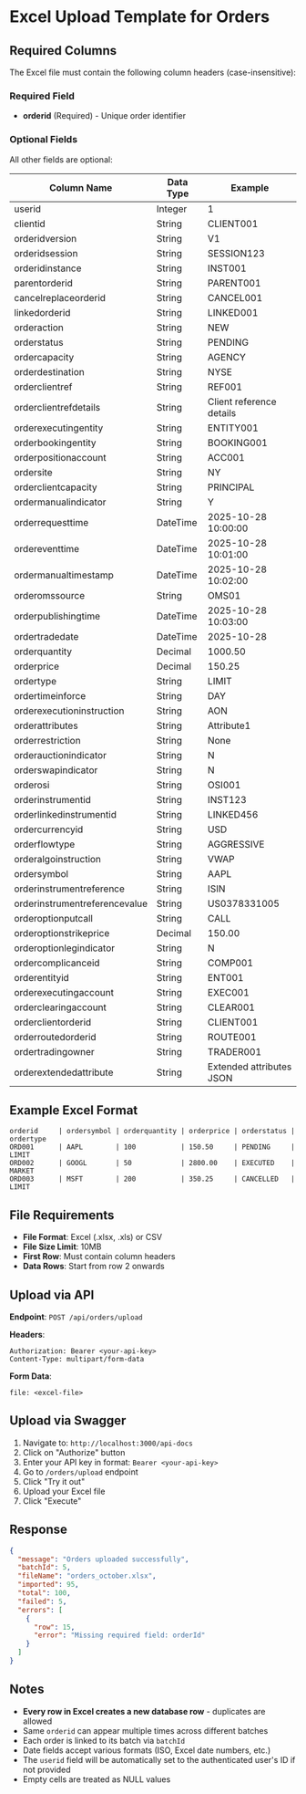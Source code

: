 # Excel Upload Template for Orders

## Required Columns

The Excel file must contain the following column headers (case-insensitive):

### Required Field
- **orderid** (Required) - Unique order identifier

### Optional Fields
All other fields are optional:

| Column Name | Data Type | Example |
|------------|-----------|---------|
| userid | Integer | 1 |
| clientid | String | CLIENT001 |
| orderidversion | String | V1 |
| orderidsession | String | SESSION123 |
| orderidinstance | String | INST001 |
| parentorderid | String | PARENT001 |
| cancelreplaceorderid | String | CANCEL001 |
| linkedorderid | String | LINKED001 |
| orderaction | String | NEW |
| orderstatus | String | PENDING |
| ordercapacity | String | AGENCY |
| orderdestination | String | NYSE |
| orderclientref | String | REF001 |
| orderclientrefdetails | String | Client reference details |
| orderexecutingentity | String | ENTITY001 |
| orderbookingentity | String | BOOKING001 |
| orderpositionaccount | String | ACC001 |
| ordersite | String | NY |
| orderclientcapacity | String | PRINCIPAL |
| ordermanualindicator | String | Y |
| orderrequesttime | DateTime | 2025-10-28 10:00:00 |
| ordereventtime | DateTime | 2025-10-28 10:01:00 |
| ordermanualtimestamp | DateTime | 2025-10-28 10:02:00 |
| orderomssource | String | OMS01 |
| orderpublishingtime | DateTime | 2025-10-28 10:03:00 |
| ordertradedate | DateTime | 2025-10-28 |
| orderquantity | Decimal | 1000.50 |
| orderprice | Decimal | 150.25 |
| ordertype | String | LIMIT |
| ordertimeinforce | String | DAY |
| orderexecutioninstruction | String | AON |
| orderattributes | String | Attribute1 |
| orderrestriction | String | None |
| orderauctionindicator | String | N |
| orderswapindicator | String | N |
| orderosi | String | OSI001 |
| orderinstrumentid | String | INST123 |
| orderlinkedinstrumentid | String | LINKED456 |
| ordercurrencyid | String | USD |
| orderflowtype | String | AGGRESSIVE |
| orderalgoinstruction | String | VWAP |
| ordersymbol | String | AAPL |
| orderinstrumentreference | String | ISIN |
| orderinstrumentreferencevalue | String | US0378331005 |
| orderoptionputcall | String | CALL |
| orderoptionstrikeprice | Decimal | 150.00 |
| orderoptionlegindicator | String | N |
| ordercomplicanceid | String | COMP001 |
| orderentityid | String | ENT001 |
| orderexecutingaccount | String | EXEC001 |
| orderclearingaccount | String | CLEAR001 |
| orderclientorderid | String | CLIENT001 |
| orderroutedorderid | String | ROUTE001 |
| ordertradingowner | String | TRADER001 |
| orderextendedattribute | String | Extended attributes JSON |

## Example Excel Format

```
orderid     | ordersymbol | orderquantity | orderprice | orderstatus | ordertype
ORD001      | AAPL        | 100           | 150.50     | PENDING     | LIMIT
ORD002      | GOOGL       | 50            | 2800.00    | EXECUTED    | MARKET
ORD003      | MSFT        | 200           | 350.25     | CANCELLED   | LIMIT
```

## File Requirements

- **File Format**: Excel (.xlsx, .xls) or CSV
- **File Size Limit**: 10MB
- **First Row**: Must contain column headers
- **Data Rows**: Start from row 2 onwards

## Upload via API

**Endpoint**: `POST /api/orders/upload`

**Headers**:
```
Authorization: Bearer <your-api-key>
Content-Type: multipart/form-data
```

**Form Data**:
```
file: <excel-file>
```

## Upload via Swagger

1. Navigate to: `http://localhost:3000/api-docs`
2. Click on "Authorize" button
3. Enter your API key in format: `Bearer <your-api-key>`
4. Go to `/orders/upload` endpoint
5. Click "Try it out"
6. Upload your Excel file
7. Click "Execute"

## Response

```json
{
  "message": "Orders uploaded successfully",
  "batchId": 5,
  "fileName": "orders_october.xlsx",
  "imported": 95,
  "total": 100,
  "failed": 5,
  "errors": [
    {
      "row": 15,
      "error": "Missing required field: orderId"
    }
  ]
}
```

## Notes

- **Every row in Excel creates a new database row** - duplicates are allowed
- Same `orderid` can appear multiple times across different batches
- Each order is linked to its batch via `batchId`
- Date fields accept various formats (ISO, Excel date numbers, etc.)
- The `userid` field will be automatically set to the authenticated user's ID if not provided
- Empty cells are treated as NULL values

